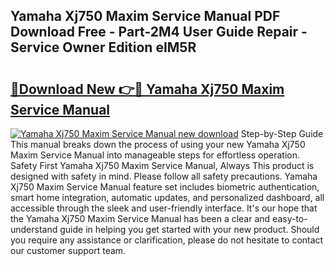 ## Yamaha Xj750 Maxim Service Manual PDF Download Free - Part-2M4 User Guide Repair - Service Owner Edition eIM5R

# <h2><a href="http://bc65086.oget.top/?id=Yamaha+Xj750+Maxim+Service+Manual">🔗Download New 👉🔴 Yamaha Xj750 Maxim Service Manual</a></h2>

[![Yamaha Xj750 Maxim Service Manual new download](https://i.imgur.com/5g1atiW.png)](http://bc65086.oget.top/?id=Yamaha+Xj750+Maxim+Service+Manual)
Step-by-Step Guide This manual breaks down the process of using your new Yamaha Xj750 Maxim Service Manual into manageable steps for effortless operation. Safety First Yamaha Xj750 Maxim Service Manual, Always This product is designed with safety in mind. Please follow all safety precautions. Yamaha Xj750 Maxim Service Manual feature set includes biometric authentication, smart home integration, automatic updates, and personalized dashboard, all accessible through the sleek and user-friendly interface. It's our hope that the Yamaha Xj750 Maxim Service Manual has been a clear and easy-to-understand guide in helping you get started with your new product. Should you require any assistance or clarification, please do not hesitate to contact our customer support team.
